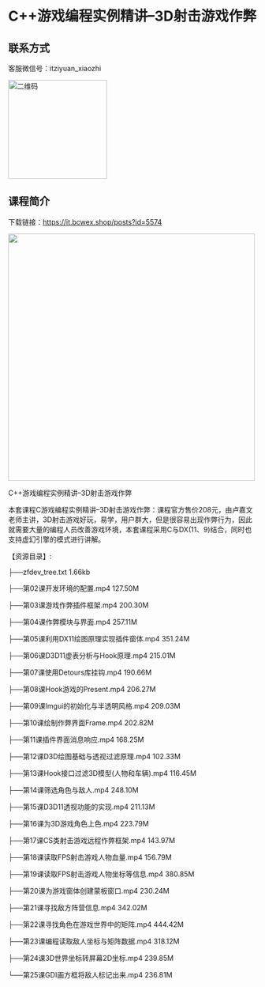 # C++游戏编程实例精讲–3D射击游戏作弊

## 联系方式

客服微信号：itziyuan_xiaozhi

<img src="https://ziyuanyun.oss-cn-guangzhou.aliyuncs.com/common/20240614073449/666b82192834a.jpg" width="200" height="200" alt="二维码">

## 课程简介

下载链接：https://it.bcwex.shop/posts?id=5574

<img src="https://ziyuanyun.oss-cn-guangzhou.aliyuncs.com/yun/20241201163117/674c1ed5298ef.jpg" width="500" alt="">

  C++游戏编程实例精讲–3D射击游戏作弊



 本套课程C游戏编程实例精讲–3D射击游戏作弊：课程官方售价208元，由卢嘉文老师主讲，3D射击游戏好玩，易学，用户群大，但是很容易出现作弊行为，因此就需要大量的编程人员改善游戏环境，本套课程采用C与DX(11、9)结合，同时也支持虚幻引擎的模式进行讲解。

 【资源目录】:

 ├──zfdev_tree.txt 1.66kb

 ├──第02课开发环境的配置.mp4 127.50M

 ├──第03课游戏作弊插件框架.mp4 200.30M

 ├──第04课作弊模块与界面.mp4 257.11M

 ├──第05课利用DX11绘图原理实现插件窗体.mp4 351.24M

 ├──第06课D3D11虚表分析与Hook原理.mp4 215.01M

 ├──第07课使用Detours库挂钩.mp4 190.66M

 ├──第08课Hook游戏的Present.mp4 206.27M

 ├──第09课Imgui的初始化与半透明风格.mp4 209.03M

 ├──第10课绘制作弊界面Frame.mp4 202.82M

 ├──第11课插件界面消息响应.mp4 168.25M

 ├──第12课D3D绘图基础与透视过滤原理.mp4 102.33M

 ├──第13课Hook接口过滤3D模型(人物和车辆).mp4 116.45M

 ├──第14课筛选角色与敌人.mp4 248.10M

 ├──第15课D3D11透视功能的实现.mp4 211.13M

 ├──第16课为3D游戏角色上色.mp4 223.79M

 ├──第17课CS类射击游戏远程作弊框架.mp4 143.97M

 ├──第18课读取FPS射击游戏人物血量.mp4 156.79M

 ├──第19课读取FPS射击游戏人物坐标等信息.mp4 380.85M

 ├──第20课为游戏窗体创建蒙板窗口.mp4 230.24M

 ├──第21课寻找敌方阵营信息.mp4 342.02M

 ├──第22课寻找角色在游戏世界中的矩阵.mp4 444.42M

 ├──第23课编程读取敌人坐标与矩阵数据.mp4 318.12M

 ├──第24课3D世界坐标转屏幕2D坐标.mp4 239.85M

 └──第25课GDI画方框将敌人标记出来.mp4 236.81M

  